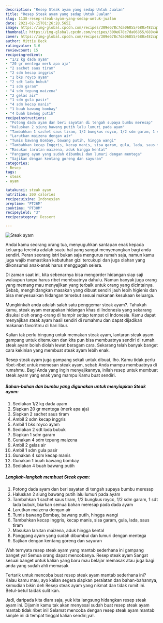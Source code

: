 ```yaml
---
description: "Resep Steak ayam yang sedap Untuk Jualan"
title: "Resep Steak ayam yang sedap Untuk Jualan"
slug: 1138-resep-steak-ayam-yang-sedap-untuk-jualan
date: 2021-02-15T01:26:28.565Z
image: https://img-global.cpcdn.com/recipes/309e678c7da06855/680x482cq70/steak-ayam-foto-resep-utama.jpg
thumbnail: https://img-global.cpcdn.com/recipes/309e678c7da06855/680x482cq70/steak-ayam-foto-resep-utama.jpg
cover: https://img-global.cpcdn.com/recipes/309e678c7da06855/680x482cq70/steak-ayam-foto-resep-utama.jpg
author: Mittie Beck
ratingvalue: 3.6
reviewcount: 15
recipeingredient:
- "1/2 kg dada ayam"
- "20 gr mentega merk apa aja"
- "2 sachet saus tiram"
- "2 sdm kecap inggris"
- "1 bks royco ayam"
- "2 sdt lada bubuk"
- "1 sdm garam"
- "4 sdm tepung maizena"
- "2 gelas air"
- "1 sdm gula pasir"
- "4 sdm kecap manis"
- "1 buah bawang bombay"
- "4 buah bawang putih"
recipeinstructions:
- "Potong dada ayam dan beri sayatan di tengah supaya bumbu meresap"
- "Haluskan 2 siung bawang putih lalu lumuri pada ayam"
- "Tambahkan 1 sachet saus tiram, 1/2 bungkus royco, 1/2 sdm garam, 1 sdt lada bubuk, biarkan semua bahan meresap pada dada ayam"
- "Larutkan maizena dengan air"
- "Tumis bawang Bombay, bawang putih, hingga wangi"
- "Tambahkan kecap Inggris, kecap manis, sisa garam, gula, lada, saus tiram"
- "Masukan larutan maizena, aduk hingga kental"
- "Panggang ayam yang sudah dibumbui dan lumuri dengan mentega"
- "Sajikan dengan kentang goreng dan sayuran"
categories:
- Resep
tags:
- steak
- ayam

katakunci: steak ayam 
nutrition: 200 calories
recipecuisine: Indonesian
preptime: "PT26M"
cooktime: "PT30M"
recipeyield: "3"
recipecategory: Dessert

---
```



![Steak ayam](https://img-global.cpcdn.com/recipes/309e678c7da06855/680x482cq70/steak-ayam-foto-resep-utama.jpg)

Andai kamu seorang orang tua, menyuguhkan santapan enak kepada keluarga tercinta adalah suatu hal yang sangat menyenangkan bagi anda sendiri. Peran seorang istri bukan saja mengurus rumah saja, namun kamu juga wajib memastikan kebutuhan gizi tercukupi dan juga olahan yang dikonsumsi anak-anak harus menggugah selera.

Di zaman  saat ini, kita sebenarnya bisa mengorder hidangan siap saji walaupun tanpa harus ribet membuatnya dahulu. Namun banyak juga orang yang memang mau menyajikan yang terbaik untuk orang yang dicintainya. Sebab, menghidangkan masakan yang dibuat sendiri jauh lebih higienis dan bisa menyesuaikan hidangan tersebut sesuai makanan kesukaan keluarga. 



Mungkinkah anda adalah salah satu penggemar steak ayam?. Tahukah kamu, steak ayam merupakan hidangan khas di Indonesia yang sekarang disukai oleh orang-orang di hampir setiap tempat di Indonesia. Kamu dapat menyajikan steak ayam hasil sendiri di rumahmu dan dapat dijadikan makanan favoritmu di hari libur.

Kalian tak perlu bingung untuk memakan steak ayam, lantaran steak ayam gampang untuk ditemukan dan kita pun bisa membuatnya sendiri di rumah. steak ayam boleh diolah lewat beragam cara. Sekarang telah banyak banget cara kekinian yang membuat steak ayam lebih enak.

Resep steak ayam juga gampang sekali untuk dibuat, lho. Kamu tidak perlu ribet-ribet untuk memesan steak ayam, sebab Anda mampu membuatnya di rumahmu. Bagi Anda yang ingin menyajikannya, inilah resep untuk membuat steak ayam yang enak yang mampu Kamu buat sendiri.

<!--inarticleads1-->

##### Bahan-bahan dan bumbu yang digunakan untuk menyiapkan Steak ayam:

1. Sediakan 1/2 kg dada ayam
1. Siapkan 20 gr mentega (merk apa aja)
1. Siapkan 2 sachet saus tiram
1. Ambil 2 sdm kecap inggris
1. Ambil 1 bks royco ayam
1. Sediakan 2 sdt lada bubuk
1. Siapkan 1 sdm garam
1. Gunakan 4 sdm tepung maizena
1. Ambil 2 gelas air
1. Ambil 1 sdm gula pasir
1. Gunakan 4 sdm kecap manis
1. Gunakan 1 buah bawang bombay
1. Sediakan 4 buah bawang putih




<!--inarticleads2-->

##### Langkah-langkah membuat Steak ayam:

1. Potong dada ayam dan beri sayatan di tengah supaya bumbu meresap
1. Haluskan 2 siung bawang putih lalu lumuri pada ayam
1. Tambahkan 1 sachet saus tiram, 1/2 bungkus royco, 1/2 sdm garam, 1 sdt lada bubuk, biarkan semua bahan meresap pada dada ayam
1. Larutkan maizena dengan air
1. Tumis bawang Bombay, bawang putih, hingga wangi
1. Tambahkan kecap Inggris, kecap manis, sisa garam, gula, lada, saus tiram
1. Masukan larutan maizena, aduk hingga kental
1. Panggang ayam yang sudah dibumbui dan lumuri dengan mentega
1. Sajikan dengan kentang goreng dan sayuran




Wah ternyata resep steak ayam yang mantab sederhana ini gampang banget ya! Semua orang dapat mencobanya. Resep steak ayam Sangat sesuai banget untuk kalian yang baru mau belajar memasak atau juga bagi anda yang sudah ahli memasak.

Tertarik untuk mencoba buat resep steak ayam mantab sederhana ini? Kalau kamu mau, ayo kalian segera siapkan peralatan dan bahan-bahannya, kemudian bikin deh Resep steak ayam yang nikmat dan tidak rumit ini. Betul-betul taidak sulit kan. 

Jadi, daripada kita diam saja, yuk kita langsung hidangkan resep steak ayam ini. Dijamin kamu tak akan menyesal sudah buat resep steak ayam mantab tidak ribet ini! Selamat mencoba dengan resep steak ayam mantab simple ini di tempat tinggal kalian sendiri,ya!.

